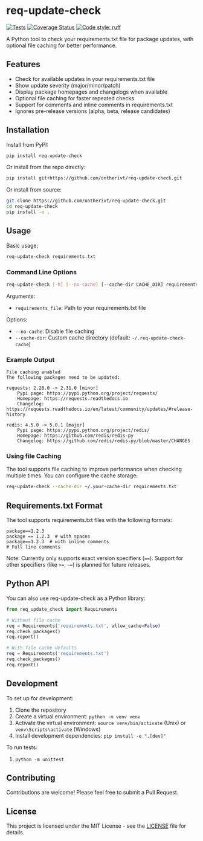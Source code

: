 # req-update-check

[![Tests](https://github.com/ontherivt/req-update-check/actions/workflows/tests.yml/badge.svg)](https://github.com/ontherivt/req-update-check/actions/workflows/tests.yml)
[![Coverage Status](https://coveralls.io/repos/github/ontherivt/req-update-check/badge.svg?branch=main&t=PPro1K)](https://coveralls.io/github/ontherivt/req-update-check?branch=main)
[![Code style: ruff](https://img.shields.io/badge/code%20style-ruff-000000.svg)](https://github.com/astral-sh/ruff)


A Python tool to check your requirements.txt file for package updates, with optional file caching for better performance.

## Features

- Check for available updates in your requirements.txt file
- Show update severity (major/minor/patch)
- Display package homepages and changelogs when available
- Optional file caching for faster repeated checks
- Support for comments and inline comments in requirements.txt
- Ignores pre-release versions (alpha, beta, release candidates)

## Installation

Install from PyPI:

```bash
pip install req-update-check
```

Or install from the repo directly:

```bash
pip install git+https://github.com/ontherivt/req-update-check.git
```

Or install from source:

```bash
git clone https://github.com/ontherivt/req-update-check.git
cd req-update-check
pip install -e .
```

## Usage

Basic usage:

```bash
req-update-check requirements.txt
```

### Command Line Options

```bash
req-update-check [-h] [--no-cache] [--cache-dir CACHE_DIR] requirements_file
```

Arguments:
- `requirements_file`: Path to your requirements.txt file

Options:
- `--no-cache`: Disable file caching
- `--cache-dir`: Custom cache directory (default: `~/.req-update-check-cache`)

### Example Output

```
File caching enabled
The following packages need to be updated:

requests: 2.28.0 -> 2.31.0 [minor]
    Pypi page: https://pypi.python.org/project/requests/
    Homepage: https://requests.readthedocs.io
    Changelog: https://requests.readthedocs.io/en/latest/community/updates/#release-history

redis: 4.5.0 -> 5.0.1 [major]
    Pypi page: https://pypi.python.org/project/redis/
    Homepage: https://github.com/redis/redis-py
    Changelog: https://github.com/redis/redis-py/blob/master/CHANGES
```

### Using file Caching

The tool supports file caching to improve performance when checking multiple times. You can configure the cache storage:

```bash
req-update-check --cache-dir ~/.your-cache-dir requirements.txt
```

## Requirements.txt Format

The tool supports requirements.txt files with the following formats:
```
package==1.2.3
package == 1.2.3  # with spaces
package==1.2.3  # with inline comments
# Full line comments
```

Note: Currently only supports exact version specifiers (`==`). Support for other specifiers (like `>=`, `~=`) is planned for future releases.

## Python API

You can also use req-update-check as a Python library:

```python
from req_update_check import Requirements

# Without file cache
req = Requirements('requirements.txt', allow_cache=False)
req.check_packages()
req.report()

# With file cache defaults
req = Requirements('requirements.txt')
req.check_packages()
req.report()
```

## Development

To set up for development:

1. Clone the repository
2. Create a virtual environment: `python -m venv venv`
3. Activate the virtual environment: `source venv/bin/activate` (Unix) or `venv\Scripts\activate` (Windows)
4. Install development dependencies: `pip install -e ".[dev]"`

To run tests:
1. `python -m unittest`

## Contributing

Contributions are welcome! Please feel free to submit a Pull Request.

## License

This project is licensed under the MIT License - see the [LICENSE](LICENSE) file for details.
